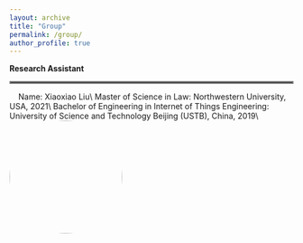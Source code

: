 ```yaml
---
layout: archive
title: "Group"
permalink: /group/
author_profile: true
---
```


**Research Assistant**
<hr style="border:2px solid grey">
&nbsp;
&nbsp;
Name: Xiaoxiao Liu\
Master of Science in Law: Northwestern University, USA, 2021\
Bachelor of Engineering in Internet of Things Engineering: University of Science and Technology Beijing (USTB), China, 2019\
<br/><img src='https://skywalkerzhai.github.io/weizhai.github.io/images/xiaoxiao.jpg' width='200' style="border-radius:50%">
